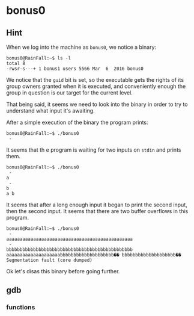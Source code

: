# bonus0

## Hint

When we log into the machine as `bonus0`, we notice a binary:

```shell-session
bonus0@RainFall:~$ ls -l
total 8
-rwsr-s---+ 1 bonus1 users 5566 Mar  6  2016 bonus0
```

We notice that the `guid` bit is set, so the executable gets the rights of its group owners granted when it is executed, and conveniently enough the group in question is our target for the current level.

That being said, it seems we need to look into the binary in order to try to understand what input it's awaiting.

After a simple execution of the binary the program prints:

```shell-session
bonus0@RainFall:~$ ./bonus0
 -
```

It seems that th e program is waiting for two inputs on `stdin` and prints them.

```shell-session
bonus0@RainFall:~$ ./bonus0
 -
a
 -
b
a b
```

It seems that after a long enough input it began to print the second input, then the second input.
It seems that there are two buffer overflows in this program.

```shell-session
bonus0@RainFall:~$ ./bonus0
 -
aaaaaaaaaaaaaaaaaaaaaaaaaaaaaaaaaaaaaaaaaaaaaaa
 -
bbbbbbbbbbbbbbbbbbbbbbbbbbbbbbbbbbbbbbbbbbbbbbb
aaaaaaaaaaaaaaaaaaaabbbbbbbbbbbbbbbbbbbb�� bbbbbbbbbbbbbbbbbbbb��
Segmentation fault (core dumped)
```

Ok let's disas this binary before going further.

## gdb

### functions

```gdb

```
